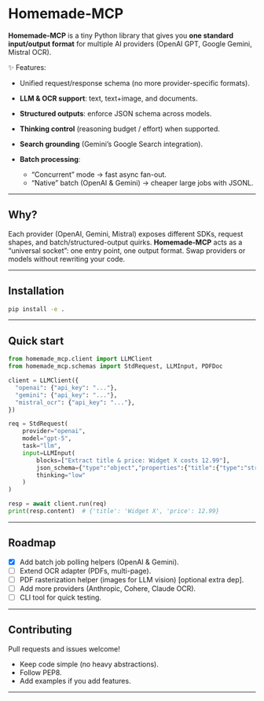 # Homemade-MCP

**Homemade-MCP** is a tiny Python library that gives you **one standard input/output format** for multiple AI providers (OpenAI GPT, Google Gemini, Mistral OCR).

✨ Features:

- Unified request/response schema (no more provider-specific formats).
- **LLM & OCR support**: text, text+image, and documents.
- **Structured outputs**: enforce JSON schema across models.
- **Thinking control** (reasoning budget / effort) when supported.
- **Search grounding** (Gemini’s Google Search integration).
- **Batch processing**:

  - “Concurrent” mode → fast async fan-out.
  - “Native” batch (OpenAI & Gemini) → cheaper large jobs with JSONL.

---

## Why?

Each provider (OpenAI, Gemini, Mistral) exposes different SDKs, request shapes, and batch/structured-output quirks.
**Homemade-MCP** acts as a “universal socket”: one entry point, one output format.
Swap providers or models without rewriting your code.

---

## Installation

```bash
pip install -e .
```

---

## Quick start

```python
from homemade_mcp.client import LLMClient
from homemade_mcp.schemas import StdRequest, LLMInput, PDFDoc

client = LLMClient({
  "openai": {"api_key": "..."},
  "gemini": {"api_key": "..."},
  "mistral_ocr": {"api_key": "..."},
})

req = StdRequest(
    provider="openai",
    model="gpt-5",
    task="llm",
    input=LLMInput(
        blocks=["Extract title & price: Widget X costs 12.99"],
        json_schema={"type":"object","properties":{"title":{"type":"string"},"price":{"type":"number"}},"required":["title","price"]},
        thinking="low"
    )
)

resp = await client.run(req)
print(resp.content)  # {'title': 'Widget X', 'price': 12.99}
```

---

## Roadmap

- [x] Add batch job polling helpers (OpenAI & Gemini).
- [ ] Extend OCR adapter (PDFs, multi-page).
- [ ] PDF rasterization helper (images for LLM vision) [optional extra dep].
- [ ] Add more providers (Anthropic, Cohere, Claude OCR).
- [ ] CLI tool for quick testing.

---

## Contributing

Pull requests and issues welcome!

- Keep code simple (no heavy abstractions).
- Follow PEP8.
- Add examples if you add features.

---
